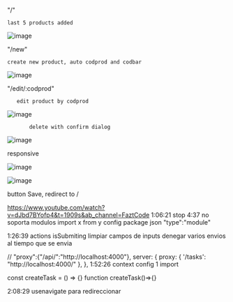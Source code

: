 "/"

    last 5 products added

![image](https://user-images.githubusercontent.com/93483481/202043129-85c13eb7-645a-4253-88d3-35d83c1b708b.png)

"/new"

    create new product, auto codprod and codbar

![image](https://user-images.githubusercontent.com/93483481/202043246-3ea98108-7878-4845-9c8c-69dee1a26c66.png)

"/edit/:codprod"
    
       edit product by codprod

![image](https://user-images.githubusercontent.com/93483481/202048285-a128f1ad-0ea0-4a32-9e0f-27bedb4e3ac4.png)

           delete with confirm dialog
           
![image](https://user-images.githubusercontent.com/93483481/202048362-0a293d9e-4004-42c9-bb5f-186dc9842289.png)

responsive 

![image](https://user-images.githubusercontent.com/93483481/202048438-b4f7db4e-0763-46a8-b780-7d77ab392387.png)

![image](https://user-images.githubusercontent.com/93483481/202048548-582a226f-a930-4237-9a68-c4565ecb39d4.png)





button Save, redirect to /

https://www.youtube.com/watch?v=dJbd7BYofp4&t=1909s&ab_channel=FaztCode
1:06:21
    stop
4:37
    no soporta modulos
    import x from y
        config package json
            "type":"module"

1:26:39
    actions isSubmiting
        limpiar campos de inputs 
        denegar varios envios al tiempo que se envia

// "proxy":{"/api/":"http://localhost:4000"},
server: {
    proxy: {
      '/tasks': "http://localhost:4000/"
    },
},
1:52:26
    context config 1 import

const createTask = () => {}
function createTask()=>{}

2:08:29
    usenavigate 
            para redireccionar
